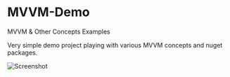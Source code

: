 # MVVM-Demo
MVVM &amp; Other Concepts Examples

Very simple demo project playing with various MVVM concepts and nuget packages.

![Screenshot](https://raw.githubusercontent.com/dominicshaw/MVVM-ContentPresenter-Example/master/DemoApplication/screencast.gif)
